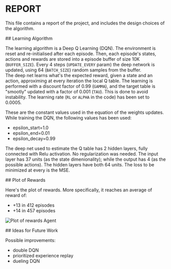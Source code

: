 [//]: # (Image References)

[image1]: https://user-images.githubusercontent.com/863984/83252793-c9774700-a1a3-11ea-8363-99022a9aece0.png "Plot of rewards"

# REPORT

This file contains a report of the project, and includes the design choices of the algorithm. 

## Learning Algorithm

The learning algorithm is a Deep Q Learning (DQN). 
The environment is reset and re-initialised after each episode. 
Then, each episode's states, actions and rewards are stored into a episode buffer of size 10K (`BUFFER_SIZE`). 
Every 4 steps (`UPDATE_EVERY` param) the deep network is updated, using 64 (`BATCH_SIZE`) random samples from the buffer.  
The deep net learns what's the expected reward, given a state and an action, approximing at every iteration the local Q table. 
The learning is performed with a discount factor of 0.99 (`GAMMA`), and the target table is "smootly" updated with a factor of 0.001 (`TAU`). This is done to avoid instability.
The learning rate (`RL` or `ALPHA` in the code) has been set to 0.0005.

These are the constant values used in the equation of the weights updates. While training the DQN, the following values has been used:
 - epsilon_start=1.0
 - epsilon_end=0.01 
 - epsilon_decay=0.99

The deep net used to estimate the Q table has 2 hidden layers, fully connected with Relu activation. No regularization was needed. The input layer has 37 units (as the state dimenionality); while the output has 4 (as the possible actions). The hidden layers have both 64 units. The loss to be minimized at every is the MSE.


## Plot of Rewards

Here's the plot of rewards.
More specifically, it reaches an average of reward of:

 - +13 in 412 episodes
 - +14 in 457 episodes

![Plot of rewards Agent][image1]



## Ideas for Future Work

Possible improvements:
 - double DQN
 - prioritized experience replay
 - dueling DQN